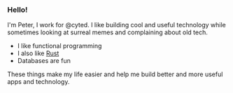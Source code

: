 ### Hello!

I'm Peter, I work for @cyted. I like building cool and useful technology while sometimes looking at surreal memes and complaining about old tech.

- I like functional programming
- I also like [Rust](https://rust-lang.org)
- Databases are fun

These things make my life easier and help me build better and more useful apps and technology.

<!--
**petereast/petereast** is a ✨ _special_ ✨ repository because its `README.md` (this file) appears on your GitHub profile.

Here are some ideas to get you started:

- 🔭 I’m currently working on ...
- 🌱 I’m currently learning ...
- 👯 I’m looking to collaborate on ...
- 🤔 I’m looking for help with ...
- 💬 Ask me about ...
- 📫 How to reach me: ...
- 😄 Pronouns: ...
- ⚡ Fun fact: ...
-->
